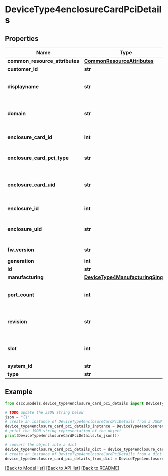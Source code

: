 # DeviceType4enclosureCardPciDetails


## Properties

Name | Type | Description | Notes
------------ | ------------- | ------------- | -------------
**common_resource_attributes** | [**CommonResourceAttributes**](CommonResourceAttributes.md) |  | [optional] 
**customer_id** | **str** | customerId | [optional] 
**displayname** | **str** | Name to be used for display purposes | [optional] 
**domain** | **str** | Domain that the resource belongs to | [optional] 
**enclosure_card_id** | **int** | ID of enclosure card. | [optional] 
**enclosure_card_pci_type** | **str** | Enclosure card Pci type. | [optional] 
**enclosure_card_uid** | **str** | Unique Identifier of the enclosure card. | [optional] 
**enclosure_id** | **int** | ID of the enclosure | [optional] 
**enclosure_uid** | **str** | Unique Identifier of the enclosure. | [optional] 
**fw_version** | **str** | Firmware Version | [optional] 
**generation** | **int** | generation | [optional] 
**id** | **str** | id | [optional] 
**manufacturing** | [**DeviceType4ManufacturingSingle**](DeviceType4ManufacturingSingle.md) |  | [optional] 
**port_count** | **int** | Number of ports on enclosure card PCI. | [optional] 
**revision** | **str** | Revision firmware of the PCI card | [optional] 
**slot** | **int** | Enclosure card PCI slot number. | [optional] 
**system_id** | **str** | systemId | [optional] 
**type** | **str** | type | [optional] 

## Example

```python
from dscc.models.device_type4enclosure_card_pci_details import DeviceType4enclosureCardPciDetails

# TODO update the JSON string below
json = "{}"
# create an instance of DeviceType4enclosureCardPciDetails from a JSON string
device_type4enclosure_card_pci_details_instance = DeviceType4enclosureCardPciDetails.from_json(json)
# print the JSON string representation of the object
print(DeviceType4enclosureCardPciDetails.to_json())

# convert the object into a dict
device_type4enclosure_card_pci_details_dict = device_type4enclosure_card_pci_details_instance.to_dict()
# create an instance of DeviceType4enclosureCardPciDetails from a dict
device_type4enclosure_card_pci_details_from_dict = DeviceType4enclosureCardPciDetails.from_dict(device_type4enclosure_card_pci_details_dict)
```
[[Back to Model list]](../README.md#documentation-for-models) [[Back to API list]](../README.md#documentation-for-api-endpoints) [[Back to README]](../README.md)


